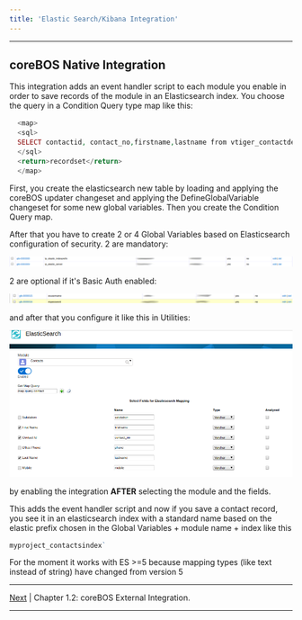 ```yaml
---
title: 'Elastic Search/Kibana Integration'
---
```

---
coreBOS Native Integration
---
This integration adds an event handler script to each module you enable
in order to save records of the module in an Elasticsearch index. You
choose the query in a Condition Query type map like this:

  ```php
    <map>
    <sql>
    SELECT contactid, contact_no,firstname,lastname from vtiger_contactdetails join vtiger_crmentity on crmid=contactid where vtiger_contactdetails.contactid =?
    </sql>
    <return>recordset</return>
    </map>
```

First, you create the elasticsearch new table by loading and applying
the coreBOS updater changeset and applying the DefineGlobalVariable
changeset for some new global variables. Then you create the Condition
Query map.

After that you have to create 2 or 4 Global Variables based on
Elasticsearch configuration of security. 2 are mandatory:

![](esgv1.png?width=100%)

2 are optional if it's Basic Auth enabled:

![](esgv2.png?width=100%)

and after that you configure it like this in Utilities:

![](essetting.png?width=100%)

by enabling the integration **AFTER** selecting the module and the
fields.

This adds the event handler script and now if you save a contact record,
you see it in an elasticsearch index with a standard name based on the
elastic prefix chosen in the Global Variables + module name + index like
this
 ```php
 myproject_contactsindex`
```

<div class="notices blue">
For the moment it works with ES >=5 because mapping types (like text instead of string) have changed from version 5</div> 

------------------------------------------------------------------------

[Next](../02.elasticsearchexternal) | Chapter 1.2: coreBOS External Integration.

------------------------------------------------------------------------